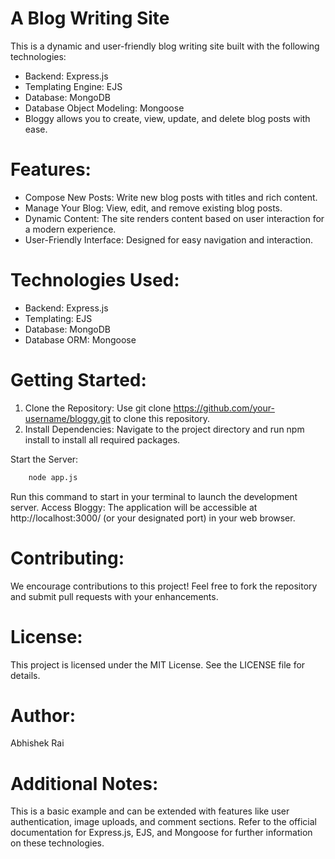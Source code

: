# A Blog Writing Site

This is a dynamic and user-friendly blog writing site built with the following technologies:

- Backend: Express.js
- Templating Engine: EJS
- Database: MongoDB
- Database Object Modeling: Mongoose
- Bloggy allows you to create, view, update, and delete blog posts with ease.

# Features:

- Compose New Posts: Write new blog posts with titles and rich content.
- Manage Your Blog: View, edit, and remove existing blog posts.
- Dynamic Content: The site renders content based on user interaction for a modern experience.
- User-Friendly Interface: Designed for easy navigation and interaction.

# Technologies Used:

- Backend: Express.js
- Templating: EJS
- Database: MongoDB
- Database ORM: Mongoose
# Getting Started:

1. Clone the Repository: Use git clone https://github.com/your-username/bloggy.git to clone this repository.
2. Install Dependencies: Navigate to the project directory and run npm install to install all required packages.

Start the Server: 
```bash
    node app.js
```
Run this command to start in your terminal to launch the development server.
Access Bloggy: The application will be accessible at http://localhost:3000/ (or your designated port) in your web browser.
# Contributing:

We encourage contributions to this project! Feel free to fork the repository and submit pull requests with your enhancements.

# License:

This project is licensed under the MIT License. See the LICENSE file for details.

# Author:

Abhishek Rai
# Additional Notes:

This is a basic example and can be extended with features like user authentication, image uploads, and comment sections.
Refer to the official documentation for Express.js, EJS, and Mongoose for further information on these technologies.


